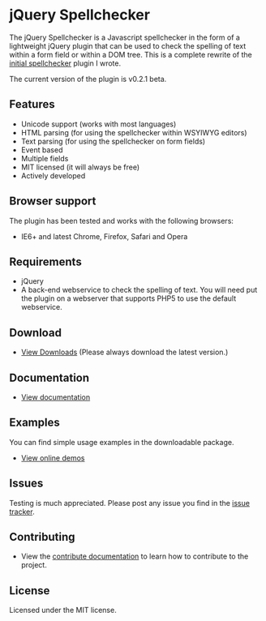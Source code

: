 # jQuery Spellchecker

The jQuery Spellchecker is a Javascript spellchecker in the form of a lightweight jQuery plugin that can be used to check the spelling of text within a form field or within a DOM tree.
This is a complete rewrite of the [initial spellchecker](http://code.google.com/p/jquery-spellchecker/) plugin I wrote.

The current version of the plugin is v0.2.1 beta.

## Features

* Unicode support (works with most languages)
* HTML parsing (for using the spellchecker within WSYIWYG editors)
* Text parsing (for using the spellchecker on form fields)
* Event based
* Multiple fields
* MIT licensed (it will always be free)
* Actively developed

## Browser support

The plugin has been tested and works with the following browsers:

* IE6+ and latest Chrome, Firefox, Safari and Opera

## Requirements

* jQuery
* A back-end webservice to check the spelling of text. You will need put the plugin on a webserver that supports PHP5 to use the default webservice.

## Download

* [View Downloads](https://github.com/badsyntax/jquery-spellchecker/downloads) (Please always download the latest version.)

## Documentation

* [View documentation](https://github.com/badsyntax/jquery-spellchecker/wiki/Documentation)

## Examples

You can find simple usage examples in the downloadable package.

* [View online demos](http://jquery-spellchecker.badsyntax.co)


## Issues

Testing is much appreciated. Please post any issue you find in the [issue tracker](https://github.com/badsyntax/jquery-spellchecker/issues).

## Contributing

* View the [contribute documentation](https://github.com/badsyntax/jquery-spellchecker/blob/master/CONTRIBUTING.md) to learn how to contribute to the project.

## License

Licensed under the MIT license.
